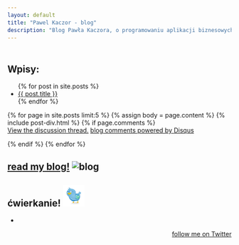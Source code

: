 ```yaml
---
layout: default
title: "Pawel Kaczor - blog"
description: "Blog Pawła Kaczora, o programowaniu aplikacji biznesowych."
---
```

<div class="related">
<h2 style="padding-top:1em;" class="green">Wpisy:</h2>
  <ul>{% for post in site.posts %}<li><a href="{{ post.url }}">{{ post.title }}</a></li>{% endfor %}</ul>
</div>
{% for page in site.posts limit:5 %}
{% assign body = page.content %}
{% include post-div.html %}
{% if page.comments %}

<div id="disqus_thread"></div>

<script
   type="text/javascript"
   src="http://disqus.com/forums/Newion/embed.js">
</script>
<noscript>
  <a href="http://Newion.disqus.com/?url=ref">View the discussion thread.</a>
</noscript>

<a href="http://disqus.com" class="dsq-brlink">
  blog comments powered by <span class="logo-disqus">Disqus</span>
</a>

{% endif %}
{% endfor %}

<div class="related">
  <div id="rest">
	<div>
		<div>
		    <h2><a href="http://pkaczor.blogspot.com" id="blog-link" style="text-align:left;">read my blog!</a> <img alt="blog" src="http://img1.blogblog.com/img/navbar/icons_orange.png"/></h2>
		</div>
	</div>
    <div class="twitter">
      <div id="twitter_div">
        <h2 class="sidebar-title">ćwierkanie! <img alt="twitter" src="/images/twitter_48.png"/></h2>
        <ul id="twitter_update_list"><li></li></ul>
        <a href="http://twitter.com/Newion" id="twitter-link" style="display:block;text-align:right;">follow me on Twitter</a>
      </div>
    </div>
    <script type="text/javascript" src="http://twitter.com/javascripts/blogger.js"></script>
    <script type="text/javascript" src="http://twitter.com/statuses/user_timeline/Newion.json?callback=twitterCallback2&amp;count=2"></script>

  </div>
</div>
